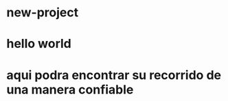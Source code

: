 # new-project
<html>
   <head>
  </head>
   <h1> hello world<h1>   
  <body>
  	<a> aqui podra encontrar su recorrido de una manera confiable<a>
  </body>
      
</html>

